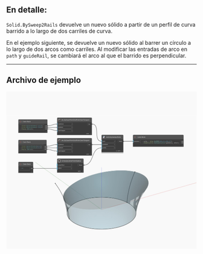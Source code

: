 ## En detalle:
`Solid.BySweep2Rails` devuelve un nuevo sólido a partir de un perfil de curva barrido a lo largo de dos carriles de curva.

En el ejemplo siguiente, se devuelve un nuevo sólido al barrer un círculo a lo largo de dos arcos como carriles. Al modificar las entradas de arco en `path` y `guideRail`, se cambiará el arco al que el barrido es perpendicular.

___
## Archivo de ejemplo

![BySweep2Rails](./Autodesk.DesignScript.Geometry.Solid.BySweep2Rails_img.jpg)

